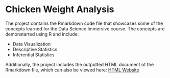 # Chicken Weight Analysis

The project contains the Rmarkdown code file that showcases some of the concepts learned for the Data Science Immersive course. The concepts are demonstarted using R and include:</br> 
- Data Visualization
- Descriptive Statistics
- Inferential Statistics 

Additionally, the project includes the outputted HTML document of the Rmarkdown file, which can also be viewed here: [HTML Website](./ReproducibleResearch.html)


